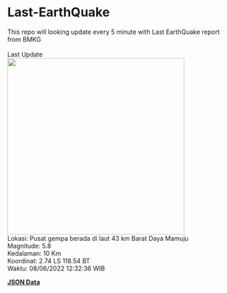 # Last-EarthQuake
This repo will looking update every 5 minute with Last EarthQuake report from BMKG
<br>
<br>
Last Update
<br>
<img src="https://ews.bmkg.go.id/TEWS/data/20220608123236.mmi.jpg" width="400"/>
<br>
Lokasi: Pusat gempa berada di laut 43 km Barat Daya Mamuju <br>
Magnitude: 5.8 <br>
Kedalaman: 10 Km <br>
Koordinat: 2.74 LS 118.54 BT <br>
Waktu: 08/06/2022 12:32:36 WIB <br>

<a href="./data/data.json">**JSON Data**</a>
